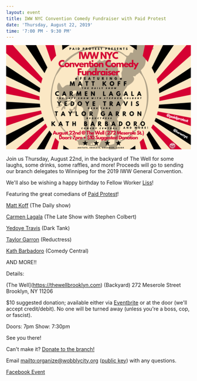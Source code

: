 ```yaml
---
layout: event
title: IWW NYC Convention Comedy Fundraiser with Paid Protest
date: 'Thursday, August 22, 2019'
time: '7:00 PM - 9:30 PM'
---
```

![](/assets/uploads/paid-protest.png)

Join us Thursday, August 22nd, in the backyard of The Well for some laughs, some drinks, some raffles, and more! Proceeds will go to sending our branch delegates to Winnipeg for the 2019 IWW General Convention.

We'll also be wishing a happy birthday to Fellow Worker [Liss](https://twitter.com/tankandfile)!

Featuring the great comedians of [Paid Protest](https://twitter.com/paidprotest)!

[Matt Koff](https://twitter.com/mattkoff) (The Daily show)

[Carmen Lagala](https://twitter.com/CarmenLagala) (The Late Show with Stephen Colbert)

[Yedoye Travis](https://twitter.com/ProfessorDoye) (Dark Tank)

[Taylor Garron](https://twitter.com/casualafro) (Reductress)

[Kath Barbadoro](https://twitter.com/kathbarbadoro) (Comedy Central)

AND MORE!!

Details:

(The Well](https://thewellbrooklyn.com) (Backyard)
272 Meserole Street
Brooklyn, NY 11206

$10 suggested donation; available either via [Eventbrite](https://www.eventbrite.com/e/iww-nyc-convention-comedy-fundraiser-with-paid-protest-tickets-69055688423) or at the door (we'll accept credit/debit). No one will be turned away (unless you're a boss, cop, or fascist).

Doors: 7pm
Show: 7:30pm

See you there!

Can't make it? [Donate to the branch!](https://wobblycity.org/donate)

Email <mailto:organize@wobblycity.org> ([public key](/assets/keys/publickey.organize@wobblycity.org.asc)) with any questions.

[Facebook Event](https://www.facebook.com/events/495434544551129/)
